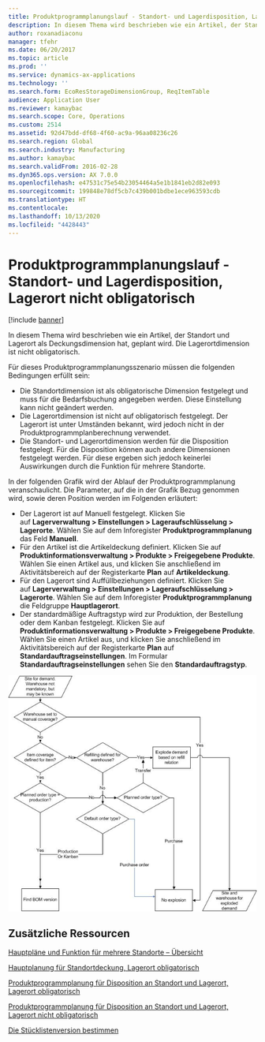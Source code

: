```yaml
---
title: Produktprogrammplanungslauf - Standort- und Lagerdisposition, Lagerort nicht obligatorisch
description: In diesem Thema wird beschrieben wie ein Artikel, der Standort und Lagerort als Deckungsdimension hat, geplant wird. Die Lagerortdimension ist nicht obligatorisch.
author: roxanadiaconu
manager: tfehr
ms.date: 06/20/2017
ms.topic: article
ms.prod: ''
ms.service: dynamics-ax-applications
ms.technology: ''
ms.search.form: EcoResStorageDimensionGroup, ReqItemTable
audience: Application User
ms.reviewer: kamaybac
ms.search.scope: Core, Operations
ms.custom: 2514
ms.assetid: 92d47bdd-df68-4f60-ac9a-96aa08236c26
ms.search.region: Global
ms.search.industry: Manufacturing
ms.author: kamaybac
ms.search.validFrom: 2016-02-28
ms.dyn365.ops.version: AX 7.0.0
ms.openlocfilehash: e47531c75e54b23054464a5e1b1841eb2d82e093
ms.sourcegitcommit: 199848e78df5cb7c439b001bdbe1ece963593cdb
ms.translationtype: HT
ms.contentlocale: 
ms.lasthandoff: 10/13/2020
ms.locfileid: "4428443"
---
```

# <a name="master-planning-for-site-and-warehouse-coverage-warehouse-not-mandatory"></a>Produktprogrammplanungslauf - Standort- und Lagerdisposition, Lagerort nicht obligatorisch

[!include [banner](../includes/banner.md)]

In diesem Thema wird beschrieben wie ein Artikel, der Standort und Lagerort als Deckungsdimension hat, geplant wird. Die Lagerortdimension ist nicht obligatorisch.

Für dieses Produktprogrammplanungsszenario müssen die folgenden Bedingungen erfüllt sein:

-   Die Standortdimension ist als obligatorische Dimension festgelegt und muss für die Bedarfsbuchung angegeben werden. Diese Einstellung kann nicht geändert werden.
-   Die Lagerortdimension ist nicht auf obligatorisch festgelegt. Der Lagerort ist unter Umständen bekannt, wird jedoch nicht in der Produktprogrammplanberechnung verwendet.
-   Die Standort- und Lagerortdimension werden für die Disposition festgelegt. Für die Disposition können auch andere Dimensionen festgelegt werden. Für diese ergeben sich jedoch keinerlei Auswirkungen durch die Funktion für mehrere Standorte.

In der folgenden Grafik wird der Ablauf der Produktprogrammplanung veranschaulicht. Die Parameter, auf die in der Grafik Bezug genommen wird, sowie deren Position werden im Folgenden erläutert:
-   Der Lagerort ist auf Manuell festgelegt. Klicken Sie auf **Lagerverwaltung &gt; Einstellungen &gt; Lageraufschlüsselung &gt; Lagerorte**. Wählen Sie auf dem Inforegister **Produktprogrammplanung** das Feld **Manuell**.
-   Für den Artikel ist die Artikeldeckung definiert. Klicken Sie auf **Produktinformationsverwaltung &gt; Produkte &gt; Freigegebene Produkte**. Wählen Sie einen Artikel aus, und klicken Sie anschließend im Aktivitätsbereich auf der Registerkarte **Plan** auf **Artikeldeckung**.
-   Für den Lagerort sind Auffüllbeziehungen definiert. Klicken Sie auf **Lagerverwaltung &gt; Einstellungen &gt; Lageraufschlüsselung &gt; Lagerorte**. Wählen Sie auf dem Inforegister **Produktprogrammplanung** die Feldgruppe **Hauptlagerort**.
-   Der standardmäßige Auftragstyp wird zur Produktion, der Bestellung oder dem Kanban festgelegt. Klicken Sie auf **Produktinformationsverwaltung &gt; Produkte &gt; Freigegebene Produkte**. Wählen Sie einen Artikel aus, und klicken Sie anschließend im Aktivitätsbereich auf der Registerkarte **Plan** auf **Standardauftragseinstellungen**. Im Formular **Standardauftragseinstellungen** sehen Sie den **Standardauftragstyp**.

![Bedarf an Standort und Lagerort, Lagerort nicht obligatorisch](./media/multisitedemandexplosionscenarioforsiteandwarehousecoveragewarehousenotmandatory.jpg)



<a name="additional-resources"></a>Zusätzliche Ressourcen
--------

[Hauptpläne und Funktion für mehrere Standorte – Übersicht](master-plan-multisite-functionality.md)

[Hauptplanung für Standortdeckung, Lagerort obligatorisch](master-plan-site-warehouse-coverage-warehouse-mandatory.md)

[Produktprogrammplanung für Disposition an Standort und Lagerort, Lagerort obligatorisch](master-plan-site-coverage-warehouse-mandatory.md)

[Produktprogrammplanung für Disposition an Standort und Lagerort, Lagerort nicht obligatorisch](master-plan-site-coverage-warehouse-not-mandatory.md)

[Die Stücklistenversion bestimmen](master-plan-bom-version-determined.md)



